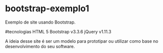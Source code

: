 # bootstrap-exemplo1

Exemplo de site usando Bootstrap.

#tecnologias
HTML 5
Bootstrap v3.3.6
jQuery v1.11.3

A ideia desse site é ser um modelo para prototipar ou utilizar como base no desenvolvimento do seu software.







